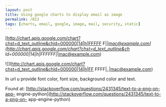 ```yaml
---
layout: post
title: Using google charts to display email as image
permalink: /813
tags: [charts, email, google, image, mail, security, static]
---
```


[http://chart.apis.google.com/chart?chst=d_text_outline&chld=000000|14|h|FFFFF
F|_|mac@example.com](http://chart.apis.google.com/chart?chst=d_text_outline&ch
ld=000000|14|h|FFFFFF|_|mac@example.com)


![](http://chart.apis.google.com/chart?chst=d_text_outline&chld=000000|14|h|FF
FFFF|_|mac@example.com)


In url u provide font color, font size, background color and text.


Found at: [http://stackoverflow.com/questions/2431345/text-to-a-png-on-app-
engine-python](http://stackoverflow.com/questions/2431345/text-to-a-png-on-
app-engine-python)


